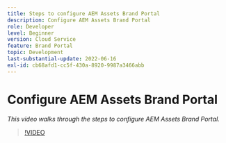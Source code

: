```yaml
---
title: Steps to configure AEM Assets Brand Portal
description: Configure AEM Assets Brand Portal
role: Developer
level: Beginner
version: Cloud Service
feature: Brand Portal
topic: Development
last-substantial-update: 2022-06-16
exl-id: cb68afd1-cc5f-430a-8920-9987a3466abb
---
```

# Configure AEM Assets Brand Portal

*This video walks through the steps to configure AEM Assets Brand Portal.*

>[!VIDEO](https://video.tv.adobe.com/v/335448?quality=9&learn=on)
